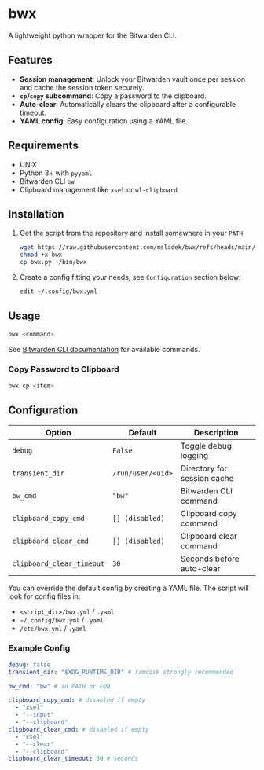 # bwx

A lightweight python wrapper for the Bitwarden CLI.

## Features

- **Session management**: Unlock your Bitwarden vault once per session and cache the session token securely.
- **`cp`/`copy` subcommand**: Copy a password to the clipboard.
- **Auto‑clear**: Automatically clears the clipboard after a configurable timeout.
- **YAML config**: Easy configuration using a YAML file.

## Requirements
- UNIX
- Python 3+ with `pyyaml`
- Bitwarden CLI `bw`
- Clipboard management like `xsel` or `wl-clipboard`

## Installation

1. Get the script from the repository and install somewhere in your `PATH`
   ```bash
   wget https://raw.githubusercontent.com/msladek/bwx/refs/heads/main/bwx.py
   chmod +x bwx
   cp bwx.py ~/bin/bwx
   ```
2. Create a config fitting your needs, see `Configuration` section below:
   ```bash
   edit ~/.config/bwx.yml
   ```

## Usage

```bash
bwx <command>
```
See [Bitwarden CLI documentation](https://bitwarden.com/help/cli/) for available commands.

### Copy Password to Clipboard

```bash
bwx cp <item>
```

## Configuration

| Option                    | Default           | Description                 |             
|---------------------------|-------------------|-----------------------------|
| `debug`                   | `False`           | Toggle debug logging        |
| `transient_dir`           | `/run/user/<uid>` | Directory for session cache |
| `bw_cmd`                  | `"bw"`            | Bitwarden CLI command       |
| `clipboard_copy_cmd`      | `[] (disabled)`   | Clipboard copy command      |
| `clipboard_clear_cmd`     | `[] (disabled)`   | Clipboard clear command     |
| `clipboard_clear_timeout` | `30`              | Seconds before auto-clear   |

You can override the default config by creating a YAML file.
The script will look for config files in:

- `<script_dir>/bwx.yml` / `.yaml`
- `~/.config/bwx.yml` / `.yaml`
- `/etc/bwx.yml` / `.yaml`

### Example Config

```yaml
debug: false
transient_dir: "$XDG_RUNTIME_DIR" # ramdisk strongly recommended

bw_cmd: "bw" # in PATH or FQN

clipboard_copy_cmd: # disabled if empty
  - "xsel"
  - "--input"
  - "--clipboard"
clipboard_clear_cmd: # disabled if empty
  - "xsel"
  - "--clear"
  - "--clipboard"
clipboard_clear_timeout: 30 # seconds
```
